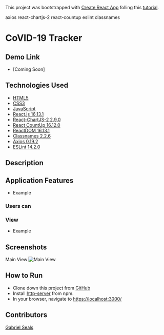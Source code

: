 This project was bootstrapped with [Create React App](https://github.com/facebook/create-react-app) folling this [tutorial](https://youtu.be/khJlrj3Y6Ls).

axios
react-chartjs-2
react-countup
eslint
classnames

# CoVID-19 Tracker

## Demo Link

* [Coming Soon]

## Technologies Used

* [HTML5](https://html.spec.whatwg.org/multipage/)
* [CSS3](https://www.w3.org/Style/CSS/Overview.en.html)
* [JavaScript](https://www.javascript.com/)
* [React.js 16.13.1](https://reactjs.org/docs/create-a-new-react-app.html)
* [React-ChartJS-2 2.9.0](https://jerairrest.github.io/react-chartjs-2/)
* [React CountUp 16.12.0](https://www.npmjs.com/package/react-countup)
* [ReactDOM 16.13.1](https://reactjs.org/docs/react-dom.html)
* [Classnames 2.2.6](https://github.com/JedWatson/classnames)
* [Axios 0.19.2](https://www.npmjs.com/package/axios)
* [ESLint 14.2.0](https://eslint.org/)

## Description



## Application Features

* Example

### Users can

### View
* Example

## Screenshots

Main View
![Main View](https://cdn.pixabay.com/photo/2017/08/04/05/37/coming-soon-2579123_960_720.jpg)


## How to Run

* Clone down this project from [GitHub](https://github.com/gseals/covid-19-tracker)
* Install [http-server](https://www.npmjs.com/package/http-server) from npm.
* In your browser, navigate to [https://localhost:3000/](https://localhost:3000/)

## Contributors

[Gabriel Seals](https://github.com/gseals)